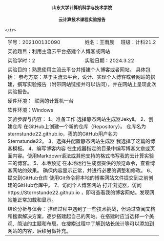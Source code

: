 #### <center>山东大学计算机科学与技术学院</center>
#### <center>云计算技术课程实验报告</center>

<table>
    <tr>
        <td colspan="2">学号：202100130090</td> 
        <td>姓名：王雨晨</td> 
        <td>班级：计科21.2</td> 
   </tr>
    <tr>
        <td colspan="4">实验题目：利用主流云平台搭建个人博客或网站</td>    
    </tr>
    <tr>
        <td colspan="2">实验学时：2</td> 
        <td colspan="2">实验日期：2024.3.22</td>    
    </tr>
    <tr>
        <td colspan="4">
        实验目的：熟悉使用主流云平台并搭建个人博客或者网站。
        具体包括：
        参考方案：基于主流云平台，设计、实现个人博客或者网站的搭建，撰写实验报告（附带网站链接并可以访问），并在网站上呈现此次实验报告。</td>    
    </tr>
    <tr>
        <td colspan="4">硬件环境： 
        联网的计算机一台 </td>    
    </tr>
    <tr>
        <td colspan="4"> 软件环境：Windows</td>    
    </tr>
    <tr>
        <td colspan="4"> 实验步骤与内容：
            1、准备工作
            选择静态网站生成器Jekyll。
            2、创建仓库
            在GitHub上创建一个新的仓库（Repository）。
            仓库名为sternstunde22.github.io，我的的GitHub用户名为Sternstunde22。
            3、选择并配置静态网站生成器
            我选择了这篇的博客模板。
            4、编写博客内容
            在生成器指定的目录中编写博客文章或页面内容。使用Markdown语法或其他支持的格式书写我的云计算实验三的博客。
            5、本地预览
            在本地运行生成器提供的预览命令，查看博客网站的效果。
            确保内容显示正常，并进行必要的调整和修改。
            6、提交到GitHub仓库
            使用Git命令将本地的博客网站文件提交到之前创建的GitHub仓库中。
            7、访问个人博客网站
            打开浏览器，访问https://Sternstunde22.github.io ，即可查看我的博客网站。发现网站能正常加载和显示。</td>    
    </tr>
    <tr>
        <td colspan="4"> 结论分析与体会：
        搭建过程中遇到了一些技术挑战，但通过查阅文档和搜索解决方案，逐步搭建起自己的网站。在搭建时应当选择一个美观、简洁的主题和布局。在搜索过程中了解到站长统计等可以添加到网站的内容，后续另做补充。</td>    
        
    </tr>
</table>

